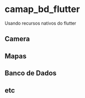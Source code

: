 # camap_bd_flutter

Usando recursos nativos do flutter

## Camera

## Mapas

## Banco de Dados

## etc
